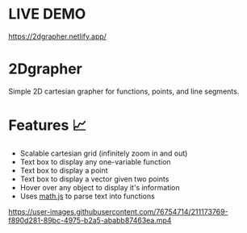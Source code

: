 # LIVE DEMO
https://2dgrapher.netlify.app/

# 2Dgrapher
 Simple 2D cartesian grapher for functions, points, and line segments.

# Features 📈
* Scalable cartesian grid (infinitely zoom in and out)
* Text box to display any one-variable function
* Text box to display a point
* Text box to display a vector given two points
* Hover over any object to display it's information
* Uses [math.js](https://mathjs.org/) to parse text into functions

https://user-images.githubusercontent.com/76754714/211173769-f890d281-89bc-4975-b2a5-ababb87463ea.mp4
